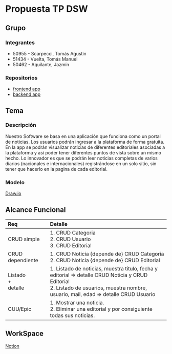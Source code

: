 # Propuesta TP DSW

## Grupo
### Integrantes
* 50955 - Scarpecci, Tomás Agustín
* 51434 - Vuelta, Tomás Manuel
* 50462 - Aquilante, Jazmín

### Repositorios
* [frontend app](https://github.com/tomasscarpecci/frontend-app)
* [backend app](https://github.com/tomasscarpecci/backend-app)

## Tema
### Descripción
Nuestro Software se basa en una aplicación que funciona como un portal de noticias. Los usuarios podrán ingresar a la plataforma de forma gratuita. En la app se podrán visualizar noticias de diferentes editoriales asociadas a la plataforma y así poder tener diferentes puntos de vista sobre un mismo hecho. Lo innovador es que se podrán leer noticias completas de varios diarios (nacionales e internacionales) registrándose en un solo sitio, sin tener que hacerlo en la pagina de cada editorial.

### Modelo
[Draw.io](https://drive.google.com/file/d/1LGKbmAMBDoTjJfaFTT9kgwQqup--Kbi8/view?usp=sharing) 

## Alcance Funcional 
|Req|Detalle|
|:-|:-|
|CRUD simple|1. CRUD Categoria<br>2. CRUD Usuario<br>3. CRUD Editorial<br>|
|CRUD dependiente|1. CRUD Noticia {depende de} CRUD Categoria<br>2. CRUD Noticia {depende de} CRUD Editorial<br>|
|Listado<br>+<br>detalle| 1. Listado de noticias, muestra título, fecha y editorial => detalle CRUD Noticia y CRUD Editorial<br> 2. Listado de usuarios, muestra nombre, usuario, mail, edad ⇒ detalle CRUD Usuario<br>|
|CUU/Epic|1. Mostrar una noticia.<br>2. Eliminar una editorial y por consiguiente todas sus noticias.|

## WorkSpace
[Notion](https://www.notion.so/Workspace-Desarrollo-de-SW-73c2ff5055bc4f3ea4d0dc12968b0895?pvs=4)
